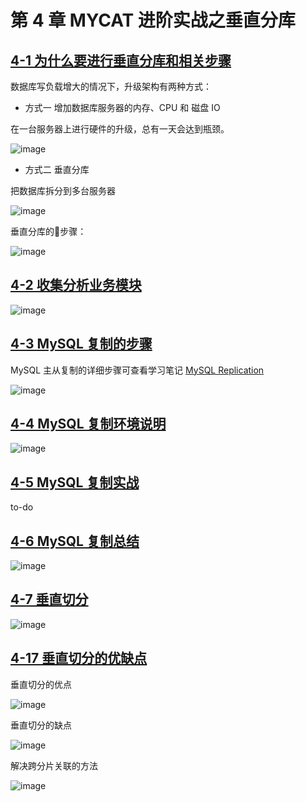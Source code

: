 # 第 4 章 MYCAT 进阶实战之垂直分库

## [4-1 为什么要进行垂直分库和相关步骤](https://coding.imooc.com/lesson/208.html#mid=13544)

数据库写负载增大的情况下，升级架构有两种方式：

- 方式一 增加数据库服务器的内存、CPU 和 磁盘 IO

在一台服务器上进行硬件的升级，总有一天会达到瓶颈。

![image](https://gitee.com/mrhuangyuhui/images/raw/master/mycat-mysql/4-1_%E7%A1%AC%E4%BB%B6%E5%8D%87%E7%BA%A7.jpg)

- 方式二 垂直分库

把数据库拆分到多台服务器

![image](https://gitee.com/mrhuangyuhui/images/raw/master/mycat-mysql/4-1_%E5%9E%82%E7%9B%B4%E5%88%86%E5%BA%93.jpg)

垂直分库的步骤：

![image](https://gitee.com/mrhuangyuhui/images/raw/master/mycat-mysql/4-1_%E5%88%86%E5%BA%93%E6%AD%A5%E9%AA%A4.jpg)

## [4-2 收集分析业务模块](https://coding.imooc.com/lesson/208.html#mid=13545)

![image](https://gitee.com/mrhuangyuhui/images/raw/master/mycat-mysql/4-2_%E6%A8%A1%E5%9D%97%E9%97%B4%E5%85%B3%E7%B3%BB.jpg)

## [4-3 MySQL 复制的步骤](https://coding.imooc.com/lesson/208.html#mid=13546)

MySQL 主从复制的详细步骤可查看学习笔记 [MySQL Replication](https://gitee.com/mrhuangyuhui/notes/blob/master/snippets/mysql/mysql-replication.md)

![image](https://gitee.com/mrhuangyuhui/images/raw/master/mycat-mysql/4-3_%E5%A4%8D%E5%88%B6%E6%AD%A5%E9%AA%A4.jpg)

## [4-4 MySQL 复制环境说明](https://coding.imooc.com/lesson/208.html#mid=13547)

![image](https://gitee.com/mrhuangyuhui/images/raw/master/mycat-mysql/4-4_%E6%BC%94%E7%A4%BA%E7%8E%AF%E5%A2%83.jpg)

## [4-5 MySQL 复制实战](https://coding.imooc.com/lesson/208.html#mid=13548)

to-do

## [4-6 MySQL 复制总结](https://coding.imooc.com/lesson/208.html#mid=13549)

![image](https://gitee.com/mrhuangyuhui/images/raw/master/mycat-mysql/4-6_%E5%A4%8D%E5%88%B6%E6%80%BB%E7%BB%93.jpg)

## [4-7 垂直切分](https://coding.imooc.com/lesson/208.html#mid=13550)

![image](https://gitee.com/mrhuangyuhui/images/raw/master/mycat-mysql/4-7_%E5%88%86%E5%BA%93%E9%85%8D%E7%BD%AE.jpg)

## [4-17 垂直切分的优缺点](https://coding.imooc.com/lesson/208.html#mid=13560)

垂直切分的优点

![image](https://gitee.com/mrhuangyuhui/images/raw/master/mycat-mysql/4-17_%E4%BC%98%E7%82%B9.jpg)

垂直切分的缺点

![image](https://gitee.com/mrhuangyuhui/images/raw/master/mycat-mysql/4-17_%E7%BC%BA%E7%82%B9.jpg)

解决跨分片关联的方法

![image](https://gitee.com/mrhuangyuhui/images/raw/master/mycat-mysql/4-17_%E8%B7%A8%E5%88%86%E7%89%87%E5%85%B3%E8%81%94.jpg)